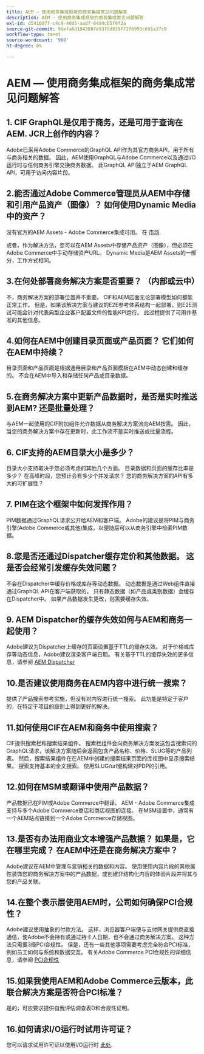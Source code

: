 ```yaml
---
title: AEM — 使用商务集成框架的商务集成常见问题解答
description: AEM — 使用商务集成框架的商务集成常见问题解答
exl-id: d541607f-c4c9-4dd5-aadf-64d4cb5f9f2a
source-git-commit: 9defa6d1843007e9375d839f72f6993c691a37c0
workflow-type: tm+mt
source-wordcount: '960'
ht-degree: 0%

---
```


# AEM — 使用商务集成框架的商务集成常见问题解答

## 1. CIF GraphQL是仅用于商务，还是可用于查询在AEM. JCR上创作的内容？

Adobe已采用Adobe Commerce的GraphQL API作为其官方商务API，用于所有与商务相关的数据。 因此，AEM使用GraphQL与Adobe Commerce以及通过I/O运行时与任何商务引擎交换商务数据。 此GraphQL API独立于AEM GraphQL API，可用于访问内容片段。

## 2.能否通过Adobe Commerce管理员从AEM中存储和引用产品资产（图像）？ 如何使用Dynamic Media中的资产？

没有官方的AEM Assets - Adobe Commerce集成可用。 在 [市场](https://marketplace.magento.com/partner/bounteous_ecomm).

或者，作为解决方法，您可以在AEM Assets中存储产品资产（图像），但必须在Adobe Commerce中手动存储资产URL。 Dynamic Media是AEM Assets的一部分，工作方式相同。

## 3.在何处部署商务解决方案是否重要？ （内部或云中）

不，商务解决方案的部署位置并不重要。 CIF和AEM店面无论部署模型如何都能正常工作。 但是，如果该解决方案与建议的E2E参考体系结构一起部署，则E2E测试可能会针对代表典型企业客户配置文件的性能KPI运行。 此过程提供了可用作基准的其他信息。

## 4.如何在AEM中创建目录页面或产品页面？ 它们如何在AEM中持续？

目录页面和产品页面是根据通用目录和产品页面模板在AEM中动态创建和缓存的。 不会在AEM中导入和存储任何产品或目录数据。

## 5.在商务解决方案中更新产品数据时，是否是实时推送到AEM? 还是批量处理？

与AEM一起使用的CIF附加组件允许数据从商务解决方案流向AEM按需。 因此，当您的商务解决方案中存在更新时，此工作流不是实时推送或批量流程。

## 6. CIF支持的AEM目录大小是多少？

目录大小支持取决于您必须考虑的其他几个方面。 目录数据和页面的缓存比率是多少？ 在高峰时段，您预计会有多少个并发请求？ 您的商务解决方案的API有多大的可扩展性？

## 7. PIM在这个框架中如何发挥作用？

PIM数据通过GraphQL请求公开给AEM和客户端。 Adobe的建议是将PIM与商务引擎(Adobe Commerce或其他)集成，以便随后可以从商务引擎中检索PIM数据。

## 8.您是否还通过Dispatcher缓存定价和其他数据。 这是否会经常引发缓存失效问题？

不会在Dispatcher中缓存价格或库存等动态数据。 动态数据是通过Web组件直接通过GraphQL API在客户端获取的。 只有静态数据（如产品或类别数据）会缓存在Dispatcher中。 如果产品数据发生更改，则需要缓存失效。

## 9. AEM Dispatcher的缓存失效如何与AEM和商务一起使用？

Adobe建议为Dispatcher上缓存的页面设置基于TTL的缓存失效。 对于价格或库存等动态信息，Adobe建议渲染客户端日期。 有关基于TTL的缓存失效的更多信息，请参阅 [AEM Dispatcher](https://experienceleague.adobe.com/docs/experience-cloud-kcs/kbarticles/KA-17458.html?lang=zh-Hans)

## 10.是否建议使用商务在AEM内容中进行统一搜索？

提供了产品搜索参考实施，但没有对内容进行统一搜索。 此功能是特定于客户的，在特定于项目的级别上得到更好的解决。

## 11.如何使用CIF在AEM和商务中使用搜索？

CIF提供搜索栏和搜索结果组件。 搜索栏组件会向商务解决方案发送包含搜索词的GraphQL请求，该解决方案随后会返回包含产品名称、价格、SLUG等的产品列表。 然后，搜索结果组件在在AEM中创建的搜索结果页面的库视图中显示搜索结果。 搜索支持基本的全文搜索。 使用SLUG/url键构建对PDP的引用。

## 12.如何在MSM或翻译中使用产品数据？

产品数据已在PIM或Adobe Commerce中翻译。 AEM - Adobe Commerce集成支持与多个Adobe Commerce商店和商店视图的连接。 在MSM设置中，通常有一个AEM站点链接到一个Adobe Commerce存储视图。

## 13.是否有办法用商业文本增强产品数据？ 如果是，它在哪里完成？ 在AEM中还是在商务解决方案中？

Adobe建议在AEM中管理与营销相关的数据和内容。 使用使用内容片段的其他属性装饰您的商务解决方案中的产品数据，或创建非结构化内容的体验片段并将其与您的产品关联。

## 14.在整个表示层使用AEM时，公司如何确保PCI合规性？

Adobe建议使用抽象的付款方法。 这样，浏览器客户端便与支付网关提供商直接通信，使Adobe不会持有或通过持卡人日期，也不会通过商务解决方案。 这种方法只需要3级PCI合规性。 但是，还有一些其他事项需要考虑完全符合PCI标准，例如员工如何与系统和数据交互。 有关Adobe Commerce PCI合规性的详细信息，请参阅 [PCI合规性](https://business.adobe.com/products/magento/pci-compliance.html)

## 15.如果我使用AEM和Adobe Commerce云版本，此联合解决方案是否符合PCI标准？

是的，可应要求提供自我评估调查表D和合规性证明。

## 16.如何请求I/O运行时试用许可证？

您可以请求试用许可证以使用I/O运行时 [此处](https://adobeio.typeform.com/to/obqgRm).

